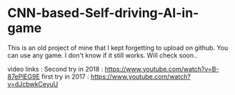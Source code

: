 # CNN-based-Self-driving-AI-in-game
This is an old project of mine that I kept forgetting to upload on github. You can use any game. I don't know if it still works. Will check soon..

video links : 
Second try in 2018 : https://www.youtube.com/watch?v=B-87ePlEG9E
first try in 2017 : https://www.youtube.com/watch?v=dJcbwkCeyuU
